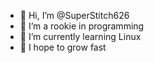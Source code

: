 - 👋 Hi, I’m @SuperStitch626
- 👀 I’m a rookie in programming
- 🌱 I’m currently learning Linux
- 💞️ I hope to grow fast


<!---
SuperStitch626/SuperStitch626 is a ✨ special ✨ repository because its `README.md` (this file) appears on your GitHub profile.
You can click the Preview link to take a look at your changes.
--->
